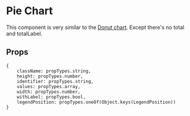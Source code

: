 # Pie Chart

This component is very similar to the [Donut chart](donut.md). Except there's no total and totalLabel.

## Props

```JS
{
    className: propTypes.string,
    height: propTypes.number,
    identifier: propTypes.string,
    values: propTypes.array,
    width: propTypes.number,
    withLabel: propTypes.bool,
    legendPosition: propTypes.oneOf(Object.keys(LegendPosition))
}
```
